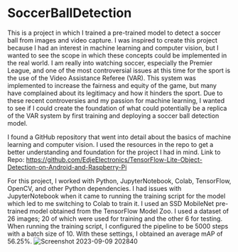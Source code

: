 # SoccerBallDetection
This is a project in which I trained a pre-trained model to detect a soccer ball from images and video capture. I was inspired to create this project because I had an interest in machine learning and computer vision, but I wanted to see the scope in which these concepts could be implemented in the real world. I am really into watching soccer, especially the Premier League, and one of the most controversial issues at this time for the sport is the use of the Video Assistance Referee (VAR). This system was implemented to increase the fairness and equity of the game, but many have complained about its legitimacy and how it hinders the sport. Due to these recent controversies and my passion for machine learning, I wanted to see if I could create the foundation of what could potentially be a replica of the VAR system by first training and deploying a soccer ball detection model. 

I found a GitHub repository that went into detail about the basics of machine learning and computer vision. I used the resources in the repo to get a better understanding and foundation for the project I had in mind.
Link to Repo: https://github.com/EdjeElectronics/TensorFlow-Lite-Object-Detection-on-Android-and-Raspberry-Pi

For this project, I worked with Python, JupyterNotebook, Colab, TensorFlow, OpenCV, and other Python dependencies. I had issues with JupyterNotebook when it came to running the training script for the model which led to me switching to Colab to train it. I used an SSD MobileNet pre-trained model obtained from the TensorFlow Model Zoo. I used a dataset of 26 images; 20 of which were used for training and the other 6 for testing. When running the training script, I configured the pipeline to be 5000 steps with a batch size of 10. With these settings, I obtained an average mAP of 56.25%.
![Screenshot 2023-09-09 202840](https://github.com/alexpbb/SoccerBallDetection/assets/133996219/f2a2ebd2-81bf-41cb-a776-b24ba504145e)
